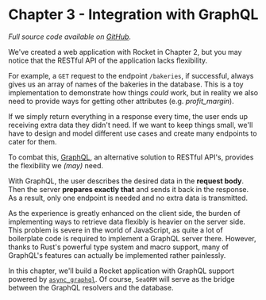 # Chapter 3 - Integration with GraphQL

*Full source code available on [GitHub](https://github.com/SeaQL/sea-orm-tutorial/tree/master/graphql-example).*

We've created a web application with Rocket in Chapter 2, but you may notice that the RESTful API of the application lacks flexibility.

For example, a `GET` request to the endpoint `/bakeries`, if successful, always gives us an array of names of the bakeries in the database. This is a toy implementation to demonstrate how things *could* work, but in reality we also need to provide ways for getting other attributes (e.g. *profit_margin*).

If we simply return everything in a response every time, the user ends up receiving extra data they didn't need. If we want to keep things small, we'll have to design and model different use cases and create many endpoints to cater for them.

To combat this, [GraphQL](https://graphql.org/), an alternative solution to RESTful API's, provides the flexibility we *(may)* need.

With GraphQL, the user describes the desired data in the **request body**. Then the server **prepares exactly that** and sends it back in the response. As a result, only one endpoint is needed and no extra data is transmitted.

As the experience is greatly enhanced on the client side, the burden of implementing ways to retrieve data flexibly is heavier on the server side. This problem is severe in the world of JavaScript, as quite a lot of boilerplate code is required to implement a GraphQL server there. However, thanks to Rust's powerful type system and macro support, many of GraphQL's features can actually be implemented rather painlessly.

In this chapter, we'll build a Rocket application with GraphQL support powered by [`async_graphql`](https://crates.io/crates/async-graphql). Of course, `SeaORM` will serve as the bridge between the GraphQL resolvers and the database.
